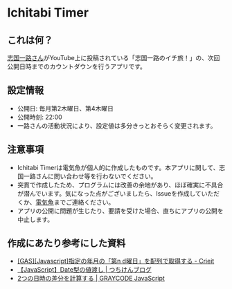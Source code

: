 # Ichitabi Timer

## これは何？

[志国一路さん](https://www.youtube.com/c/ShikuniIchiro)がYouTube上に投稿されている「志国一路のイチ旅！」の、次回公開日時までのカウントダウンを行うアプリです。

## 設定情報

- 公開日: 毎月第2木曜日、第4木曜日
- 公開時刻: 22:00
- 一路さんの活動状況により、設定値は多分きっとおそらく変更されます。

## 注意事項

- Ichitabi Timerは電気魚が個人的に作成したものです。本アプリに関して、志国一路さんに問い合わせ等を行わないでください。
- 突貫で作成したため、プログラムには改善の余地があり、ほぼ確実に不具合が潜んでいます。気になった点がございましたら、Issueを作成していただくか、[電気魚](https://twitter.com/denkiuo604)までご連絡ください。
- アプリの公開に問題が生じたり、要請を受けた場合、直ちにアプリの公開を中止します。

## 作成にあたり参考にした資料

- [[GAS][Javascript]指定の年月の「第n d曜日」を配列で取得する - Crieit](https://crieit.net/posts/GAS-Javascript-n-d)
- [【JavaScript】Date型の値渡し | つちけんブログ](https://tsuchikenblog.com/javascript-tips1/)
- [2つの日時の差分を計算する | GRAYCODE JavaScript](https://gray-code.com/javascript/calculate-the-difference-between-two-dates-and-times/)
